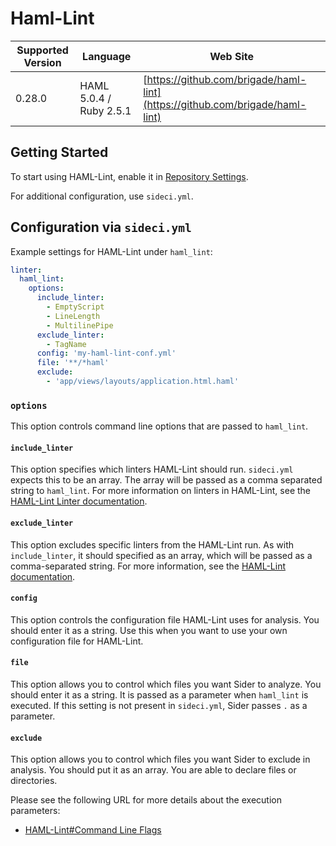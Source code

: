 # Haml-Lint

| Supported Version | Language | Web Site |
| ----------------- | -------- | -------- |
| 0.28.0 | HAML 5.0.4 / Ruby 2.5.1 | [https://github.com/brigade/haml-lint](https://github.com/brigade/haml-lint) |

## Getting Started

To start using HAML-Lint, enable it in [Repository Settings](../../getting-started/repository-settings.md).

For additional configuration, use `sideci.yml`.

## Configuration via `sideci.yml`

Example settings for HAML-Lint under `haml_lint`:

```yaml:sideci.yml
linter:
  haml_lint:
    options:
      include_linter:
        - EmptyScript
        - LineLength
        - MultilinePipe
      exclude_linter:
        - TagName
      config: 'my-haml-lint-conf.yml'
      file: '**/*haml'
      exclude:
        - 'app/views/layouts/application.html.haml'
```

### `options`

This option controls command line options that are passed to `haml_lint`.

#### `include_linter`

This option specifies which linters HAML-Lint should run. `sideci.yml` expects this to be an array. The array will be passed as a comma separated string to `haml_lint`. For more information on linters in HAML-Lint, see the [HAML-Lint Linter documentation](https://github.com/brigade/haml-lint/blob/master/lib/haml_lint/linter/README.md).

#### `exclude_linter`

This option excludes specific linters from the HAML-Lint run. As with `include_linter`, it should specified as an array, which will be passed as a comma-separated string. For more information, see the [HAML-Lint documentation](https://github.com/brigade/haml-lint#configuration).

#### `config`

This option controls the configuration file HAML-Lint uses for analysis. You should enter it as a string. Use this when you want to use your own configuration file for HAML-Lint.

#### `file`

This option allows you to control which files you want Sider to analyze. You should enter it as a string. It is passed as a parameter when `haml_lint` is executed. If this setting is not present in `sideci.yml`, Sider passes `.` as a parameter.

#### `exclude`

This option allows you to control which files you want Sider to exclude in analysis. You should put it as an array. You are able to declare files or directories.

Please see the following URL for more details about the execution parameters:

* [HAML-Lint\#Command Line Flags](https://github.com/brigade/haml-lint#command-line-flags)


